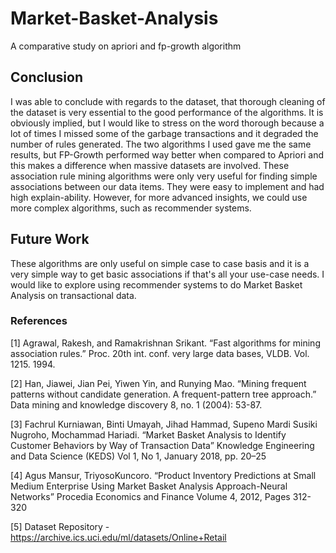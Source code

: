 # Market-Basket-Analysis
A comparative study on apriori and fp-growth algorithm

## Conclusion
I was able to conclude with regards to the dataset, that thorough cleaning of the dataset is very essential to the good performance of the algorithms. It is obviously implied, but I would like to stress on the word thorough because a lot of times I missed some of the garbage transactions and it degraded the number of rules generated. The two algorithms I used gave me the same results, but FP-Growth performed way better when compared to Apriori and this makes a difference when massive datasets are involved. These association rule mining algorithms were only very useful for finding simple associations between our data items. They were easy to implement and had high explain-ability. However, for more advanced insights, we could use more complex algorithms, such as recommender systems.

## Future Work
These algorithms are only useful on simple case to case basis and it is a very simple way to get basic associations if that's all your use-case needs. I would like to explore using recommender systems to do Market Basket Analysis on transactional data.

### References
[1] Agrawal, Rakesh, and Ramakrishnan Srikant. “Fast algorithms for mining association rules.” Proc. 20th int. conf. very large data bases, VLDB. Vol. 1215. 1994.

[2] Han, Jiawei, Jian Pei, Yiwen Yin, and Runying Mao. “Mining frequent patterns without candidate generation. A frequent-pattern tree approach.” Data mining and knowledge discovery 8, no. 1 (2004): 53-87.

[3] Fachrul Kurniawan, Binti Umayah, Jihad Hammad, Supeno Mardi Susiki Nugroho, Mochammad Hariadi. “Market Basket Analysis to Identify Customer Behaviors by Way of Transaction Data” Knowledge Engineering and Data Science (KEDS) Vol 1, No 1, January 2018, pp. 20–25

[4] Agus Mansur, TriyosoKuncoro. “Product Inventory Predictions at Small Medium Enterprise Using Market Basket Analysis Approach-Neural Networks” Procedia Economics and Finance Volume 4, 2012, Pages 312-320

[5] Dataset Repository - https://archive.ics.uci.edu/ml/datasets/Online+Retail
